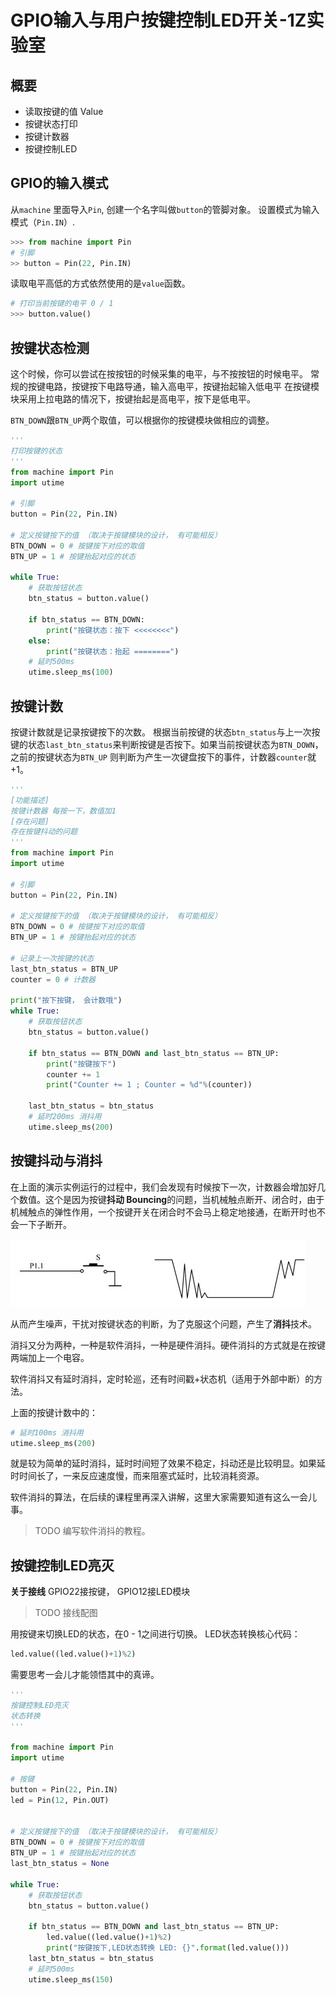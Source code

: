 # GPIO输入与用户按键控制LED开关-1Z实验室


## 概要

* 读取按键的值 Value
* 按键状态打印
* 按键计数器
* 按键控制LED

## GPIO的输入模式

从`machine` 里面导入`Pin`, 创建一个名字叫做`button`的管脚对象。
设置模式为输入模式（`Pin.IN`）. 
```python
>>> from machine import Pin
# 引脚
>> button = Pin(22, Pin.IN)
```
读取电平高低的方式依然使用的是`value`函数。

```python
# 打印当前按键的电平 0 / 1
>>> button.value()
```

## 按键状态检测

这个时候，你可以尝试在按按钮的时候采集的电平，与不按按钮的时候电平。
常规的按键电路，按键按下电路导通，输入高电平，按键抬起输入低电平
在按键模块采用上拉电路的情况下，按键抬起是高电平，按下是低电平。


`BTN_DOWN`跟`BTN_UP`两个取值，可以根据你的按键模块做相应的调整。

```python
'''
打印按键的状态
'''
from machine import Pin
import utime

# 引脚
button = Pin(22, Pin.IN)

# 定义按键按下的值 （取决于按键模块的设计， 有可能相反）
BTN_DOWN = 0 # 按键按下对应的取值 
BTN_UP = 1 # 按键抬起对应的状态

while True:
    # 获取按钮状态
    btn_status = button.value()

    if btn_status == BTN_DOWN:
        print("按键状态：按下 <<<<<<<<")
    else:
        print("按键状态：抬起 ========")
    # 延时500ms
    utime.sleep_ms(100)
```

## 按键计数

按键计数就是记录按键按下的次数。
根据当前按键的状态`btn_status`与上一次按键的状态`last_btn_status`来判断按键是否按下。如果当前按键状态为`BTN_DOWN`，之前的按键状态为`BTN_UP` 则判断为产生一次键盘按下的事件，计数器`counter`就+1。

```python
'''
[功能描述]
按键计数器 每按一下，数值加1
[存在问题]
存在按键抖动的问题
'''
from machine import Pin
import utime

# 引脚
button = Pin(22, Pin.IN)

# 定义按键按下的值 （取决于按键模块的设计， 有可能相反）
BTN_DOWN = 0 # 按键按下对应的取值 
BTN_UP = 1 # 按键抬起对应的状态

# 记录上一次按键的状态
last_btn_status = BTN_UP
counter = 0 # 计数器

print("按下按键， 会计数哦")
while True:
    # 获取按钮状态
    btn_status = button.value()

    if btn_status == BTN_DOWN and last_btn_status == BTN_UP:
        print("按键按下")
        counter += 1
        print("Counter += 1 ; Counter = %d"%(counter))

    last_btn_status = btn_status
    # 延时200ms 消抖用
    utime.sleep_ms(200)
```

## 按键抖动与消抖
在上面的演示实例运行的过程中，我们会发现有时候按下一次，计数器会增加好几个数值。这个是因为按键**抖动 Bouncing**的问题，当机械触点断开、闭合时，由于机械触点的弹性作用，一个按键开关在闭合时不会马上稳定地接通，在断开时也不会一下子断开。

![button-bouncing.png](./image/button-bouncing.png)

从而产生噪声，干扰对按键状态的判断，为了克服这个问题，产生了**消抖**技术。

消抖又分为两种，一种是软件消抖，一种是硬件消抖。硬件消抖的方式就是在按键两端加上一个电容。

软件消抖又有延时消抖，定时轮巡，还有时间戳+状态机（适用于外部中断）的方法。

上面的按键计数中的：
```python
# 延时100ms 消抖用
utime.sleep_ms(200)
```
就是较为简单的延时消抖，延时时间短了效果不稳定，抖动还是比较明显。如果延时时间长了，一来反应速度慢，而来阻塞式延时，比较消耗资源。

软件消抖的算法，在后续的课程里再深入讲解，这里大家需要知道有这么一会儿事。

> TODO 编写软件消抖的教程。

## 按键控制LED亮灭

**关于接线**
GPIO22接按键， GPIO12接LED模块
> TODO 接线配图

用按键来切换LED的状态，在0 - 1之间进行切换。
LED状态转换核心代码：
```python
led.value((led.value()+1)%2)
```
需要思考一会儿才能领悟其中的真谛。


```python
'''
按键控制LED亮灭
状态转换
'''

from machine import Pin
import utime

# 按键
button = Pin(22, Pin.IN)
led = Pin(12, Pin.OUT)


# 定义按键按下的值 （取决于按键模块的设计， 有可能相反）
BTN_DOWN = 0 # 按键按下对应的取值 
BTN_UP = 1 # 按键抬起对应的状态
last_btn_status = None

while True:
    # 获取按钮状态
    btn_status = button.value()

    if btn_status == BTN_DOWN and last_btn_status == BTN_UP:
        led.value((led.value()+1)%2)
        print("按键按下,LED状态转换 LED: {}".format(led.value()))
    last_btn_status = btn_status
    # 延时500ms
    utime.sleep_ms(150)

```